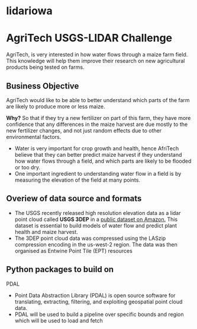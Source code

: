 # lidariowa
<h1> AgriTech USGS-LIDAR Challenge </h2>
AgriTech, is very interested in how water flows through a maize farm field. This knowledge will help them improve their research on new agricultural products being tested on farms.

<h2> Business Objective </h2>
AgriTech would like to be able to better understand which parts of the farm are likely to produce more or less maize.

**Why?**
So that if they try a new fertilizer on part of this farm, they have more confidence that any differences in the maize harvest are due mostly to the new fertilizer changes, and not just random effects due to other environmental factors.  

* Water is very important for crop growth and health, hence AfriTech believe that they can better predict maize harvest if they understand how water flows through a field, and which parts are likely to be flooded or too dry. 
* One important ingredient to understanding water flow in a field is by measuring the elevation of the field at many points.

<h2> Overiew of data source and formats </h2>

* The USGS recently released high resolution elevation data as a lidar point cloud called **USGS 3DEP** in a [public dataset on Amazon.](https://registry.opendata.aws/usgs-lidar/) This dataset is essential to build models of water flow and predict plant health and maize harvest. 
* The 3DEP point cloud data was compressed using the LASzip compression encoding in the us-west-2 region. The data was then organised as Entwine Point Tile (EPT) resources

<h2> Python packages to build on </h2>

<hh3> PDAL </h3>
* Point Data Abstraction Library (PDAL) is open source software for translating, extracting, filtering, and exploiting geospatial point cloud data.
* PDAL will be used to build a pipeline over specific bounds and region which will be used to load and fetch 
